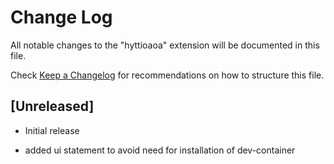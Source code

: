 # Change Log

All notable changes to the "hyttioaoa" extension will be documented in this file.

Check [Keep a Changelog](http://keepachangelog.com/) for recommendations on how to structure this file.

## [Unreleased]

- Initial release

- added ui statement to avoid need for installation of dev-container